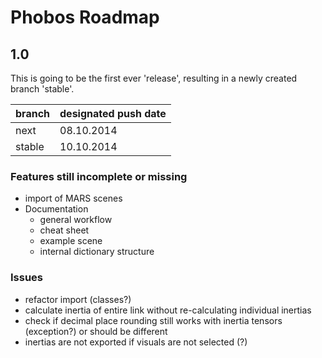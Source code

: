 # Phobos Roadmap

## 1.0

This is going to be the first ever 'release', resulting in a newly created branch 'stable'.

| branch  | designated push date |
| ------------- | ------------- |
| next  | 08.10.2014  |
| stable | 10.10.2014  |

### Features still incomplete or missing

- import of MARS scenes
- Documentation
    - general workflow
    - cheat sheet
    - example scene
    - internal dictionary structure

### Issues

- refactor import (classes?)
- calculate inertia of entire link without re-calculating individual inertias 
- check if decimal place rounding still works with inertia tensors (exception?) or should be different
- inertias are not exported if visuals are not selected (?)
